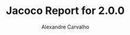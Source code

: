 ---
title: Jacoco Report for 2.0.0
author: Alexandre Carvalho
menu_title: 2.0.0
category: jacoco_reports
layout: iframe
iframe_url: /docs/2.0.0/jacoco/test/html/index.html
order: 3
---